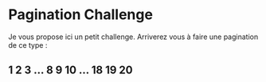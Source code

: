 # Pagination Challenge

Je vous propose ici un petit challenge. Arriverez vous à faire une pagination de ce type :

## 1 2 3 ... 8 **9** 10 ... 18 19 20
